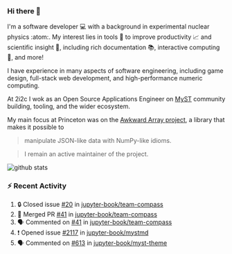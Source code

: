 ### Hi there 👋 

I'm a software developer 💻 with a background in experimental nuclear physics :atom:. My interest lies in tools :wrench: to improve productivity :chart_with_upwards_trend: and scientific insight :telescope:, including rich documentation 📚, interactive computing 🧮, and more! 

I have experience in many aspects of software engineering, including game design, full-stack web development, and high-performance numeric computing. 

At 2i2c I wok as an Open Source Applications Engineer on [MyST](https://github.com/jupyter-book/mystmd) community building, tooling, and the wider ecosystem. 

My main focus at Princeton was on the [Awkward Array project](awkward-array.org/), a library that makes it possible to 
> manipulate JSON-like data with NumPy-like idioms.

> I remain an active maintainer of the project. 

![github stats](https://github-readme-stats.vercel.app/api?username=agoose77&show_icons=true&hide_rank=true&hide_title=true&bg_color=30,e76445,904e95&text_color=efe3ec&icon_color=efe3ec)
<!--
**agoose77/agoose77** is a ✨ _special_ ✨ repository because its `README.md` (this file) appears on your GitHub profile.

Here are some ideas to get you started:

- 🔭 I’m currently working on ...
- 🌱 I’m currently learning ...
- 👯 I’m looking to collaborate on ...
- 🤔 I’m looking for help with ...
- 💬 Ask me about ...
- 📫 How to reach me: ...
- 😄 Pronouns: ...
- ⚡ Fun fact: ...
-->

### :zap: Recent Activity

<!--START_SECTION:activity-->
1. 🔒 Closed issue [#20](https://github.com/jupyter-book/team-compass/issues/20) in [jupyter-book/team-compass](https://github.com/jupyter-book/team-compass)
2. 🎉 Merged PR [#41](https://github.com/jupyter-book/team-compass/pull/41) in [jupyter-book/team-compass](https://github.com/jupyter-book/team-compass)
3. 🗣 Commented on [#41](https://github.com/jupyter-book/team-compass/pull/41#issuecomment-2991856729) in [jupyter-book/team-compass](https://github.com/jupyter-book/team-compass)
4. ❗ Opened issue [#2117](https://github.com/jupyter-book/mystmd/issues/2117) in [jupyter-book/mystmd](https://github.com/jupyter-book/mystmd)
5. 🗣 Commented on [#613](https://github.com/jupyter-book/myst-theme/pull/613#issuecomment-2991816608) in [jupyter-book/myst-theme](https://github.com/jupyter-book/myst-theme)
<!--END_SECTION:activity-->
